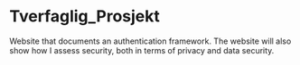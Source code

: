 # Tverfaglig_Prosjekt

Website that documents an authentication framework. The website will also show how I assess security, both in terms of privacy and data security. 
